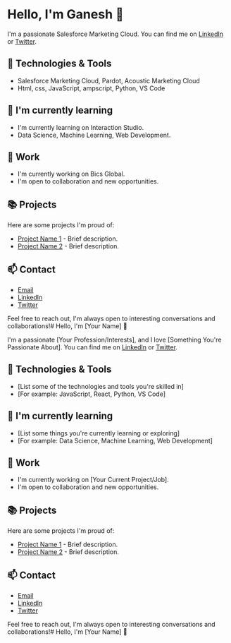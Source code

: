 # Hello, I'm Ganesh 👋

I'm a passionate Salesforce Marketing Cloud. You can find me on [LinkedIn](https://www.linkedin.com/yourprofile) or [Twitter](https://twitter.com/yourhandle).

## 🔧 Technologies & Tools

- Salesforce Marketing Cloud, Pardot, Acoustic Marketing Cloud
- Html, css, JavaScript, ampscript, Python, VS Code

## 🌱 I'm currently learning

-  I'm currently learning on Interaction Studio.
-  Data Science, Machine Learning, Web Development.

## 💼 Work

- I'm currently working on Bics Global.
- I'm open to collaboration and new opportunities.

## 📚 Projects

Here are some projects I'm proud of:

- [Project Name 1](https://github.com/yourusername/repo1) - Brief description.
- [Project Name 2](https://github.com/yourusername/repo2) - Brief description.

## 📫 Contact

- [Email](mailto:youremail@example.com)
- [LinkedIn](https://www.linkedin.com/yourprofile)
- [Twitter](https://twitter.com/yourhandle)

Feel free to reach out, I'm always open to interesting conversations and collaborations!# Hello, I'm [Your Name] 👋

I'm a passionate [Your Profession/Interests], and I love [Something You're Passionate About]. You can find me on [LinkedIn](https://www.linkedin.com/yourprofile) or [Twitter](https://twitter.com/yourhandle).

## 🔧 Technologies & Tools

- [List some of the technologies and tools you're skilled in]
- [For example: JavaScript, React, Python, VS Code]

## 🌱 I'm currently learning

- [List some things you're currently learning or exploring]
- [For example: Data Science, Machine Learning, Web Development]

## 💼 Work

- I'm currently working on [Your Current Project/Job].
- I'm open to collaboration and new opportunities.

## 📚 Projects

Here are some projects I'm proud of:

- [Project Name 1](https://github.com/yourusername/repo1) - Brief description.
- [Project Name 2](https://github.com/yourusername/repo2) - Brief description.

## 📫 Contact

- [Email](mailto:youremail@example.com)
- [LinkedIn](https://www.linkedin.com/yourprofile)
- [Twitter](https://twitter.com/yourhandle)

Feel free to reach out, I'm always open to interesting conversations and collaborations!# Hello, I'm [Your Name] 👋
